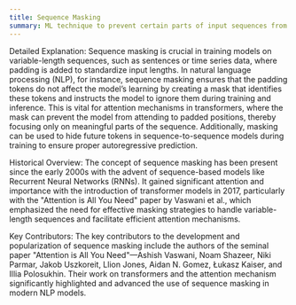 ```yaml
---
title: Sequence Masking
summary: ML technique to prevent certain parts of input sequences from influencing the training process of models, particularly in natural language processing tasks.
---
```

Detailed Explanation:
Sequence masking is crucial in training models on variable-length sequences, such as sentences or time series data, where padding is added to standardize input lengths. In natural language processing (NLP), for instance, sequence masking ensures that the padding tokens do not affect the model’s learning by creating a mask that identifies these tokens and instructs the model to ignore them during training and inference. This is vital for attention mechanisms in transformers, where the mask can prevent the model from attending to padded positions, thereby focusing only on meaningful parts of the sequence. Additionally, masking can be used to hide future tokens in sequence-to-sequence models during training to ensure proper autoregressive prediction.

Historical Overview:
The concept of sequence masking has been present since the early 2000s with the advent of sequence-based models like Recurrent Neural Networks (RNNs). It gained significant attention and importance with the introduction of transformer models in 2017, particularly with the "Attention is All You Need" paper by Vaswani et al., which emphasized the need for effective masking strategies to handle variable-length sequences and facilitate efficient attention mechanisms.

Key Contributors:
The key contributors to the development and popularization of sequence masking include the authors of the seminal paper "Attention is All You Need"—Ashish Vaswani, Noam Shazeer, Niki Parmar, Jakob Uszkoreit, Llion Jones, Aidan N. Gomez, Łukasz Kaiser, and Illia Polosukhin. Their work on transformers and the attention mechanism significantly highlighted and advanced the use of sequence masking in modern NLP models.